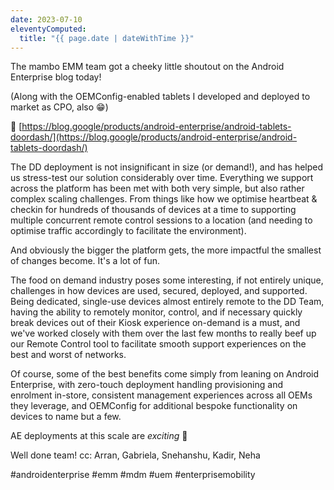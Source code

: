 ```yaml
---
date: 2023-07-10
eleventyComputed:
  title: "{{ page.date | dateWithTime }}"
---
```

The mambo EMM team got a cheeky little shoutout on the Android Enterprise blog today!

(Along with the OEMConfig-enabled tablets I developed and deployed to market as CPO, also 😁)

🔗 [https://blog.google/products/android-enterprise/android-tablets-doordash/](https://blog.google/products/android-enterprise/android-tablets-doordash/)

The DD deployment is not insignificant in size (or demand!), and has helped us stress-test our solution considerably over time. Everything we support across the platform has been met with both very simple, but also rather complex scaling challenges. From things like how we optimise heartbeat & checkin for hundreds of thousands of devices at a time to supporting multiple concurrent remote control sessions to a location (and needing to optimise traffic accordingly to facilitate the environment).

And obviously the bigger the platform gets, the more impactful the smallest of changes become. It's a lot of fun.

The food on demand industry poses some interesting, if not entirely unique, challenges in how devices are used, secured, deployed, and supported. Being dedicated, single-use devices almost entirely remote to the DD Team, having the ability to remotely monitor, control, and if necessary quickly break devices out of their Kiosk experience on-demand is a must, and we've worked closely with them over the last few months to really beef up our Remote Control tool to facilitate smooth support experiences on the best and worst of networks.

Of course, some of the best benefits come simply from leaning on Android Enterprise, with zero-touch deployment handling provisioning and enrolment in-store, consistent management experiences across all OEMs they leverage, and OEMConfig for additional bespoke functionality on devices to name but a few.

AE deployments at this scale are *exciting* 🤩

Well done team!
cc: Arran, Gabriela, Snehanshu, Kadir, Neha

#androidenterprise #emm #mdm #uem #enterprisemobility